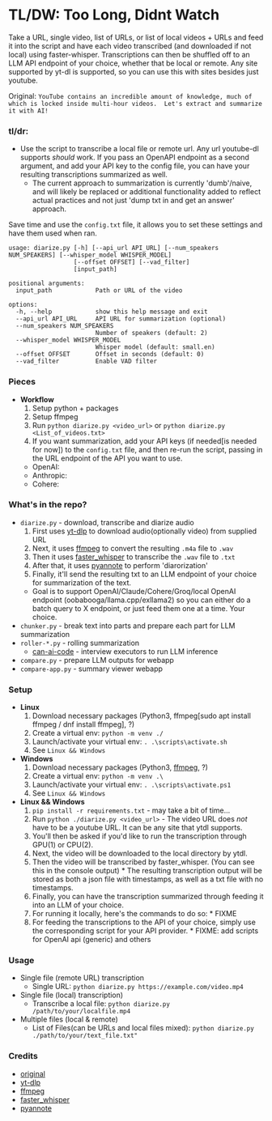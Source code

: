 # TL/DW: Too Long, Didnt Watch

Take a URL, single video, list of URLs, or list of local videos + URLs and feed it into the script and have each video transcribed (and downloaded if not local) using faster-whisper. Transcriptions can then be shuffled off to an LLM API endpoint of your choice, whether that be local or remote. Any site supported by yt-dl is supported, so you can use this with sites besides just youtube.

Original: `YouTube contains an incredible amount of knowledge, much of which is locked inside multi-hour videos.  Let's extract and summarize it with AI!`

### tl/dr:
- Use the script to transcribe a local file or remote url. Any url youtube-dl supports _should_ work. If you pass an OpenAPI endpoint as a second argument, and add your API key to the config file, you can have your resulting transcriptions summarized as well.
  * The current approach to summarization is currently 'dumb'/naive, and will likely be replaced or additional functionality added to reflect actual practices and not just 'dump txt in and get an answer' approach.

Save time and use the `config.txt` file, it allows you to set these settings and have them used when ran.
```
usage: diarize.py [-h] [--api_url API_URL] [--num_speakers NUM_SPEAKERS] [--whisper_model WHISPER_MODEL]
                  [--offset OFFSET] [--vad_filter]
                  [input_path]

positional arguments:
  input_path            Path or URL of the video

options:
  -h, --help            show this help message and exit
  --api_url API_URL     API URL for summarization (optional)
  --num_speakers NUM_SPEAKERS
                        Number of speakers (default: 2)
  --whisper_model WHISPER_MODEL
                        Whisper model (default: small.en)
  --offset OFFSET       Offset in seconds (default: 0)
  --vad_filter          Enable VAD filter
```


### Pieces
- **Workflow**
  1. Setup python + packages
  2. Setup ffmpeg
  3. Run `python diarize.py <video_url>` or `python diarize.py <List_of_videos.txt>`
  4. If you want summarization, add your API keys (if needed[is needed for now]) to the `config.txt` file, and then re-run the script, passing in the URL endpoint of the API you want to use.
    - OpenAI: 
    - Anthropic:
    - Cohere: 

### What's in the repo?
- `diarize.py` - download, transcribe and diarize audio
  1. First uses [yt-dlp](https://github.com/yt-dlp/yt-dlp) to download audio(optionally video) from supplied URL
  2. Next, it uses [ffmpeg](https://github.com/FFmpeg/FFmpeg) to convert the resulting `.m4a` file to `.wav`
  3. Then it uses [faster_whisper](https://github.com/SYSTRAN/faster-whisper) to transcribe the `.wav` file to `.txt`
  4. After that, it uses [pyannote](https://github.com/pyannote/pyannote-audio) to perform 'diarorization'
  5. Finally, it'll send the resulting txt to an LLM endpoint of your choice for summarization of the text.
    * Goal is to support OpenAI/Claude/Cohere/Groq/local OpenAI endpoint (oobabooga/llama.cpp/exllama2) so you can either do a batch query to X endpoint, or just feed them one at a time. Your choice.
- `chunker.py` - break text into parts and prepare each part for LLM summarization
- `roller-*.py` - rolling summarization
  - [can-ai-code](https://github.com/the-crypt-keeper/can-ai-code) - interview executors to run LLM inference
- `compare.py` - prepare LLM outputs for webapp
- `compare-app.py` - summary viewer webapp


### Setup
- **Linux**
    1. Download necessary packages (Python3, ffmpeg[sudo apt install ffmpeg / dnf install ffmpeg], ?)
    2. Create a virtual env: `python -m venv ./`
    3. Launch/activate your virtual env: `. .\scripts\activate.sh`
    4. See `Linux && Windows`
- **Windows**
    1. Download necessary packages (Python3, [ffmpeg](https://www.gyan.dev/ffmpeg/builds/), ?)
    2. Create a virtual env: `python -m venv .\`
    3. Launch/activate your virtual env: `. .\scripts\activate.ps1`
    4. See `Linux && Windows`
- **Linux && Windows**
    1. `pip install -r requirements.txt` - may take a bit of time...
    2. Run `python ./diarize.py <video_url>` - The video URL does _not_ have to be a youtube URL. It can be any site that ytdl supports.
    3. You'll then be asked if you'd like to run the transcription through GPU(1) or CPU(2).
    4. Next, the video will be downloaded to the local directory by ytdl.
    5. Then the video will be transcribed by faster_whisper. (You can see this in the console output)
      * The resulting transcription output will be stored as both a json file with timestamps, as well as a txt file with no timestamps.
    6. Finally, you can have the transcription summarized through feeding it into an LLM of your choice.
    7. For running it locally, here's the commands to do so:
      * FIXME
    8. For feeding the transcriptions to the API of your choice, simply use the corresponding script for your API provider.
      * FIXME: add scripts for OpenAI api (generic) and others

### Usage
- Single file (remote URL) transcription
  * Single URL: `python diarize.py https://example.com/video.mp4`
- Single file (local) transcription)
  * Transcribe a local file: `python diarize.py /path/to/your/localfile.mp4`
- Multiple files (local & remote)
  * List of Files(can be URLs and local files mixed): `python diarize.py ./path/to/your/text_file.txt"`


### Credits
- [original](https://github.com/the-crypt-keeper/tldw)
- [yt-dlp](https://github.com/yt-dlp/yt-dlp)
- [ffmpeg](https://github.com/FFmpeg/FFmpeg)
- [faster_whisper](https://github.com/SYSTRAN/faster-whisper)
- [pyannote](https://github.com/pyannote/pyannote-audio)